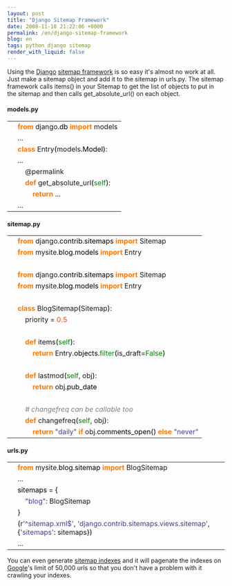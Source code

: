 ```yaml
---
layout: post
title: "Django Sitemap Framework"
date: 2008-11-18 21:22:06 +0000
permalink: /en/django-sitemap-framework
blog: en
tags: python django sitemap
render_with_liquid: false
---
```


<!-- textlint-disable rousseau -->

<p>Using the <a href="http://www.djangoproject.com/" title="Django">Django</a> <a href="http://docs.djangoproject.com/en/dev/ref/contrib/sitemaps/">sitemap framework</a> is so easy it's almost no work at all. Just make a sitemap object and add it to the sitemap in urls.py. The sitemap framework calls items() in your Sitemap to get the list of objects to put in the sitemap and then calls get_absolute_url() on each object.</p>

<h4>models.py</h4>
<div class="codeblock amc_python amc_short"><table><tr class="amc_code_odd"><td class="amc_line"><div class="amc1"></div></td><td><span style="color: #ff7700;font-weight:bold;">from</span> django.<span style="color: black;">db</span> <span style="color: #ff7700;font-weight:bold;">import</span> models<br /></td></tr><tr class="amc_code_even"><td class="amc_line"><div class="amc2"></div></td><td>...<br /></td></tr><tr class="amc_code_odd"><td class="amc_line"><div class="amc3"></div></td><td><span style="color: #ff7700;font-weight:bold;">class</span> Entry<span style="color: black;">&#40;</span>models.<span style="color: black;">Model</span><span style="color: black;">&#41;</span>:<br /></td></tr><tr class="amc_code_even"><td class="amc_line"><div class="amc4"></div></td><td>...<br /></td></tr><tr class="amc_code_odd"><td class="amc_line"><div class="amc5"></div></td><td>&nbsp; &nbsp; @permalink<br /></td></tr><tr class="amc_code_even"><td class="amc_line"><div class="amc6"></div></td><td>&nbsp; &nbsp; <span style="color: #ff7700;font-weight:bold;">def</span> get_absolute_url<span style="color: black;">&#40;</span><span style="color: #008000;">self</span><span style="color: black;">&#41;</span>:<br /></td></tr><tr class="amc_code_odd"><td class="amc_line"><div class="amc7"></div></td><td>&nbsp; &nbsp; &nbsp; &nbsp; <span style="color: #ff7700;font-weight:bold;">return</span> ...<br /></td></tr><tr class="amc_code_even"><td class="amc_line"><div class="amc8"></div></td><td>...</td></tr></table></div>

<h4>sitemap.py</h4>
<div class="codeblock amc_python amc_short"><table><tr class="amc_code_odd"><td class="amc_line"><div class="amc1"></div></td><td><span style="color: #ff7700;font-weight:bold;">from</span> django.<span style="color: black;">contrib</span>.<span style="color: black;">sitemaps</span> <span style="color: #ff7700;font-weight:bold;">import</span> Sitemap<br /></td></tr><tr class="amc_code_even"><td class="amc_line"><div class="amc2"></div></td><td><span style="color: #ff7700;font-weight:bold;">from</span> mysite.<span style="color: black;">blog</span>.<span style="color: black;">models</span> <span style="color: #ff7700;font-weight:bold;">import</span> Entry<br /></td></tr><tr class="amc_code_odd"><td class="amc_line"><div class="amc3"></div></td><td><br /></td></tr><tr class="amc_code_even"><td class="amc_line"><div class="amc4"></div></td><td><span style="color: #ff7700;font-weight:bold;">from</span> django.<span style="color: black;">contrib</span>.<span style="color: black;">sitemaps</span> <span style="color: #ff7700;font-weight:bold;">import</span> Sitemap<br /></td></tr><tr class="amc_code_odd"><td class="amc_line"><div class="amc5"></div></td><td><span style="color: #ff7700;font-weight:bold;">from</span> mysite.<span style="color: black;">blog</span>.<span style="color: black;">models</span> <span style="color: #ff7700;font-weight:bold;">import</span> Entry<br /></td></tr><tr class="amc_code_even"><td class="amc_line"><div class="amc6"></div></td><td><br /></td></tr><tr class="amc_code_odd"><td class="amc_line"><div class="amc7"></div></td><td><span style="color: #ff7700;font-weight:bold;">class</span> BlogSitemap<span style="color: black;">&#40;</span>Sitemap<span style="color: black;">&#41;</span>:<br /></td></tr><tr class="amc_code_even"><td class="amc_line"><div class="amc8"></div></td><td>&nbsp; &nbsp; priority = <span style="color: #ff4500;">0.5</span><br /></td></tr><tr class="amc_code_odd"><td class="amc_line"><div class="amc9"></div></td><td><br /></td></tr><tr class="amc_code_even"><td class="amc_line"><div class="amc0"><div class="amc1"></div></div></td><td>&nbsp; &nbsp; <span style="color: #ff7700;font-weight:bold;">def</span> items<span style="color: black;">&#40;</span><span style="color: #008000;">self</span><span style="color: black;">&#41;</span>:<br /></td></tr><tr class="amc_code_odd"><td class="amc_line"><div class="amc1"><div class="amc1"></div></div></td><td>&nbsp; &nbsp; &nbsp; &nbsp; <span style="color: #ff7700;font-weight:bold;">return</span> Entry.<span style="color: black;">objects</span>.<span style="color: #008000;">filter</span><span style="color: black;">&#40;</span>is_draft=<span style="color: #008000;">False</span><span style="color: black;">&#41;</span><br /></td></tr><tr class="amc_code_even"><td class="amc_line"><div class="amc2"><div class="amc1"></div></div></td><td><br /></td></tr><tr class="amc_code_odd"><td class="amc_line"><div class="amc3"><div class="amc1"></div></div></td><td>&nbsp; &nbsp; <span style="color: #ff7700;font-weight:bold;">def</span> lastmod<span style="color: black;">&#40;</span><span style="color: #008000;">self</span>, obj<span style="color: black;">&#41;</span>:<br /></td></tr><tr class="amc_code_even"><td class="amc_line"><div class="amc4"><div class="amc1"></div></div></td><td>&nbsp; &nbsp; &nbsp; &nbsp; <span style="color: #ff7700;font-weight:bold;">return</span> obj.<span style="color: black;">pub_date</span><br /></td></tr><tr class="amc_code_odd"><td class="amc_line"><div class="amc5"><div class="amc1"></div></div></td><td><br /></td></tr><tr class="amc_code_even"><td class="amc_line"><div class="amc6"><div class="amc1"></div></div></td><td>&nbsp; &nbsp; <span style="color: #808080; font-style: italic;"># changefreq can be callable too</span><br /></td></tr><tr class="amc_code_odd"><td class="amc_line"><div class="amc7"><div class="amc1"></div></div></td><td>&nbsp; &nbsp; <span style="color: #ff7700;font-weight:bold;">def</span> changefreq<span style="color: black;">&#40;</span><span style="color: #008000;">self</span>, obj<span style="color: black;">&#41;</span>:<br /></td></tr><tr class="amc_code_even"><td class="amc_line"><div class="amc8"><div class="amc1"></div></div></td><td>&nbsp; &nbsp; &nbsp; &nbsp; <span style="color: #ff7700;font-weight:bold;">return</span> <span style="color: #483d8b;">&quot;daily&quot;</span> <span style="color: #ff7700;font-weight:bold;">if</span> obj.<span style="color: black;">comments_open</span><span style="color: black;">&#40;</span><span style="color: black;">&#41;</span> <span style="color: #ff7700;font-weight:bold;">else</span> <span style="color: #483d8b;">&quot;never&quot;</span></td></tr></table></div>

<h4>urls.py</h4>

<div class="codeblock amc_python amc_short"><table><tr class="amc_code_odd"><td class="amc_line"><div class="amc1"></div></td><td><span style="color: #ff7700;font-weight:bold;">from</span> mysite.<span style="color: black;">blog</span>.<span style="color: black;">sitemap</span> <span style="color: #ff7700;font-weight:bold;">import</span> BlogSitemap<br /></td></tr><tr class="amc_code_even"><td class="amc_line"><div class="amc2"></div></td><td>...<br /></td></tr><tr class="amc_code_odd"><td class="amc_line"><div class="amc3"></div></td><td><span style="color: black;">sitemaps</span> = <span style="color: black;">&#123;</span><br /></td></tr><tr class="amc_code_even"><td class="amc_line"><div class="amc4"></div></td><td>&nbsp; &nbsp; <span style="color: #483d8b;">&quot;blog&quot;</span>: BlogSitemap<br /></td></tr><tr class="amc_code_odd"><td class="amc_line"><div class="amc5"></div></td><td><span style="color: black;">&#125;</span><br /></td></tr><tr class="amc_code_even"><td class="amc_line"><div class="amc6"></div></td><td><span style="color: black;">&#40;</span>r<span style="color: #483d8b;">'^sitemap.xml$'</span>, <span style="color: #483d8b;">'django.contrib.sitemaps.views.sitemap'</span>, <span style="color: black;">&#123;</span><span style="color: #483d8b;">'sitemaps'</span>: sitemaps<span style="color: black;">&#125;</span><span style="color: black;">&#41;</span><br /></td></tr><tr class="amc_code_odd"><td class="amc_line"><div class="amc7"></div></td><td>...</td></tr></table></div>

<p>You can even generate <a href="http://docs.djangoproject.com/en/dev/ref/contrib/sitemaps/#creating-a-sitemap-index">sitemap indexes</a> and it will pagenate the indexes on <a href="http://www.google.com/" title="Google">Google</a>'s limit of 50,000 urls so that you don't have a problem with it crawling your indexes.</p>

<!-- textlint-enable rousseau -->
